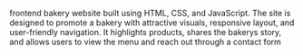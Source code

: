   frontend bakery website built using HTML, CSS, and JavaScript.
 The site is designed to promote a bakery with attractive visuals, responsive layout, and user-friendly
 navigation. It highlights products, shares the bakerys story, and allows users to view the menu and reach
 out through a contact form
